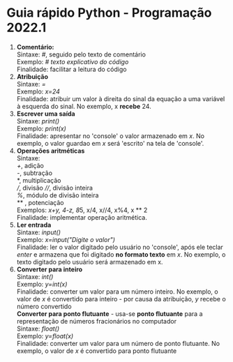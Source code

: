 # Guia rápido Python - Programação 2022.1

1. **Comentário:**  
   Sintaxe: *#*, seguido pelo texto de comentário  
   Exemplo: *# texto explicativo do código*   
   Finalidade: facilitar a leitura do código
2. **Atribuição**  
   Sintaxe: *=*  
   Exemplo: *x=24*  
   Finalidade: atribuir um valor à direita do sinal da equação a uma variável à esquerda do sinal. No exemplo, x **recebe** 24.
3. **Escrever uma saída**  
   Sintaxe: *print()*  
   Exemplo: *print(x)*  
   Finalidade: apresentar no 'console' o valor armazenado em *x*. No exemplo, o valor guardao em *x* será 'escrito' na tela de 'console'.
4. **Operações aritméticas**  
   Sintaxe:  
   *+*, adição  
   *-*, subtração  
   *, multiplicação  
   */*, divisão
   *//*, divisão inteira  
   *%*, módulo de divisão inteira  
    ** , potenciação  
    Exemplos: *x+y, 4-z, 8*5, x/4, x//4, x%4, x ** 2  
    Finalidade: implementar operação aritmética.
5. **Ler entrada**  
   Sintaxe: *input()*  
   Exemplo: *x=input("Digite o valor")*  
   Finalidade: ler o valor digitado pelo usuário no 'console', após ele teclar *enter* e armazena que foi digitado **no formato texto** em *x*. No exemplo, o texto digitado pelo usuário será armazenado em x.
6. **Converter para inteiro**  
   Sintaxe: *int()*  
   Exemplo: *y=int(x)*  
   Finalidade: converter um valor para um número inteiro. No exemplo, o valor de *x* é convertido para inteiro - por causa da atribuição, *y* recebe o número convertido  
   **Converter para ponto flutuante** - usa-se **ponto flutuante** para a representação de números fracionários no computador  
   Sintaxe: *float()*  
   Exemplo: *y=float(x)*  
   Finalidade: converter um valor para um número de ponto flutuante. No exemplo, o valor de *x* é convertido para ponto flutuante  

